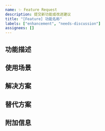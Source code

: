 ```yaml
---
name: ✨ Feature Request
description: 提交新功能或改进建议
title: "[Feature] 功能名称"
labels: ["enhancement", "needs-discussion"]
assignees: []
---
```


## 功能描述
<!-- 详细描述您希望添加的功能 -->

## 使用场景
<!-- 描述这个功能的使用场景和价值 -->

## 解决方案
<!-- 如果您有具体的实现想法，请描述 -->

## 替代方案
<!-- 是否考虑过其他解决方案？ -->

## 附加信息
<!-- 任何其他相关信息、截图或参考资料 -->